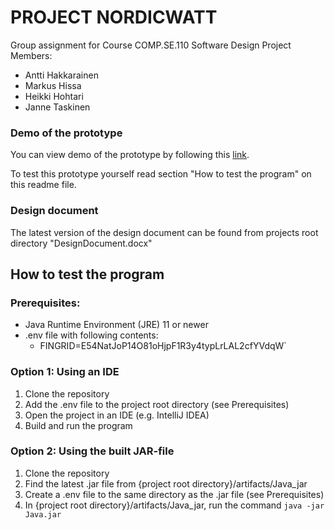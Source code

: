 # PROJECT NORDICWATT
Group assignment for Course COMP.SE.110 Software Design
Project Members:

- Antti Hakkarainen
- Markus Hissa
- Heikki Hohtari
- Janne Taskinen

### Demo of the prototype
You can view demo of the prototype by following this [link](https://tuni-my.sharepoint.com/personal/janne_taskinen_tuni_fi/_layouts/15/stream.aspx?id=%2Fpersonal%2Fjanne%5Ftaskinen%5Ftuni%5Ffi%2FDocuments%2FSoftware%20Design%2FRyhm%C3%A4kansio%2F2023%2D09%2D29%2020%2D40%2D13%2Emp4&nav=eyJyZWZlcnJhbEluZm8iOnsicmVmZXJyYWxBcHAiOiJPbmVEcml2ZUZvckJ1c2luZXNzIiwicmVmZXJyYWxBcHBQbGF0Zm9ybSI6IldlYiIsInJlZmVycmFsTW9kZSI6InZpZXciLCJyZWZlcnJhbFZpZXciOiJNeUZpbGVzTGlua0RpcmVjdCJ9fQ&nav=eyJyZWZlcnJhbEluZm8iOnsicmVmZXJyYWxBcHAiOiJPbmVEcml2ZUZvckJ1c2luZXNzIiwicmVmZXJyYWxBcHBQbGF0Zm9ybSI6IldlYiIsInJlZmVycmFsTW9kZSI6InZpZXciLCJyZWZlcnJhbFZpZXciOiJNeUZpbGVzTGlua0RpcmVjdCJ9fQ&ga=1).

To test this prototype yourself read section "How to test the program" on this readme file.

### Design document
The latest version of the design document can be found from projects root directory "DesignDocument.docx"

## How to test the program

### Prerequisites:

- Java Runtime Environment (JRE) 11 or newer
- .env file with following contents:
  - FINGRID=E54NatJoP14O81oHjpF1R3y4typLrLAL2cfYVdqW`

### Option 1: Using an IDE

1. Clone the repository
2. Add the .env file to the project root directory (see Prerequisites)
2. Open the project in an IDE (e.g. IntelliJ IDEA)
3. Build and run the program

### Option 2: Using the built JAR-file
1. Clone the repository
2. Find the latest .jar file from {project root directory}/artifacts/Java_jar
2. Create a .env file to the same directory as the .jar file (see Prerequisites)
3. In {project root directory}/artifacts/Java_jar, run the command `java -jar Java.jar`


